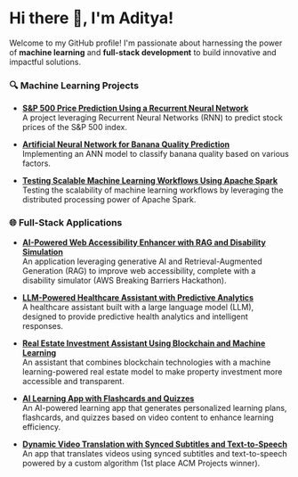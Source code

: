 # Hi there 👋, I'm Aditya!

Welcome to my GitHub profile! I'm passionate about harnessing the power of **machine learning** and **full-stack development** to build innovative and impactful solutions.

### 🔍 **Machine Learning Projects**

- [**S&P 500 Price Prediction Using a Recurrent Neural Network**](https://github.com/iamudyavar/stock-prediction-recurrent-neural-network)  
  A project leveraging Recurrent Neural Networks (RNN) to predict stock prices of the S&P 500 index.

- [**Artificial Neural Network for Banana Quality Prediction**](https://github.com/iamudyavar/banana_quality_neural_network)  
  Implementing an ANN model to classify banana quality based on various factors.

- [**Testing Scalable Machine Learning Workflows Using Apache Spark**](https://github.com/iamudyavar/big-data-research-project)  
  Testing the scalability of machine learning workflows by leveraging the distributed processing power of Apache Spark.

### 🌐 **Full-Stack Applications**

- [**AI-Powered Web Accessibility Enhancer with RAG and Disability Simulation**](https://github.com/iamudyavar/AccessAI)  
  An application leveraging generative AI and Retrieval-Augmented Generation (RAG) to improve web accessibility, complete with a disability simulator (AWS Breaking Barriers Hackathon).

- [**LLM-Powered Healthcare Assistant with Predictive Analytics**](https://github.com/KhromeM/meddy)  
  A healthcare assistant built with a large language model (LLM), designed to provide predictive health analytics and intelligent responses.

- [**Real Estate Investment Assistant Using Blockchain and Machine Learning**](https://github.com/ManishMallik/Coppington)  
  An assistant that combines blockchain technologies with a machine learning-powered real estate model to make property investment more accessible and transparent.

- [**AI Learning App with Flashcards and Quizzes**](https://github.com/acm-projects/Summer)  
  An AI-powered learning app that generates personalized learning plans, flashcards, and quizzes based on video content to enhance learning efficiency.

- [**Dynamic Video Translation with Synced Subtitles and Text-to-Speech**](https://github.com/acm-projects/Envoy)  
  An app that translates videos using synced subtitles and text-to-speech powered by a custom algorithm (1st place ACM Projects winner).
